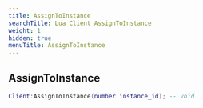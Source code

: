 ```yaml
---
title: AssignToInstance
searchTitle: Lua Client AssignToInstance
weight: 1
hidden: true
menuTitle: AssignToInstance
---
```

## AssignToInstance
```lua
Client:AssignToInstance(number instance_id); -- void
```